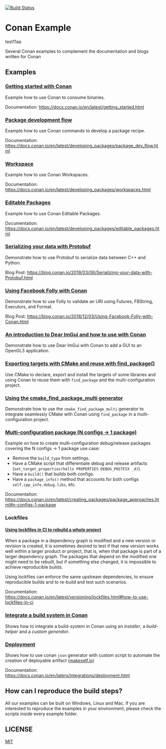 [![Build Status](https://ci.conan.io/buildStatus/icon?job=Examples/master)](https://ci.conan.io/job/Examples/job/master/)

# Conan Example
test11aa

Several Conan examples to complement the documentation and blogs written for Conan

## Examples

### [Getting started with Conan](libraries/poco/md5)

Example how to use Conan to consume binaries.

Documentation: https://docs.conan.io/en/latest/getting_started.html

### [Package development flow](features/package_development_flow)

Example how to use Conan commands to develop a package recipe.

Documentation: https://docs.conan.io/en/latest/developing_packages/package_dev_flow.html

### [Workspace](features/workspace)

Example how to use Conan Workspaces.

Documentation: https://docs.conan.io/en/latest/developing_packages/workspaces.html

### [Editable Packages](features/editable)

Example how to use Conan Editable Packages.

Documentation: https://docs.conan.io/en/latest/developing_packages/editable_packages.html

### [Serializing your data with Protobuf](libraries/protobuf/serialization)

Demonstrate how to use Protobuf to serialize data between C++ and Python.

Blog Post: https://blog.conan.io/2019/03/06/Serializing-your-data-with-Protobuf.html

### [Using Facebook Folly with Conan](libraries/folly/basic)

Demonstrate how to use Folly to validate an URI using Futures, FBString, Executors, and Format.

Blog Post: https://blog.conan.io/2018/12/03/Using-Facebook-Folly-with-Conan.html

### [An introduction to Dear ImGui and how to use with Conan](libraries/dear-imgui/basic)

Demonstrate how to use Dear ImGui with Conan to add a GUI to an OpenGL3 application.

### [Exporting targets with CMake and reuse with find_package()](features/cmake/find_package/exported_targets_multiconfig)

Use CMake to declare, export and install the targets of some libraries and using Conan to reuse them with
``find_package`` and the multi-configuration project.

### [Using the cmake_find_package_multi generator](features/cmake/find_package/find_cmake_multi_generator_targets)

Demonstrate how to use the ``cmake_find_package_multi`` generator to integrate seamlessly CMake with Conan
using ``find_package`` in a multi-configuration project.


### [Multi-configuration package (N configs -> 1 package)](features/multi_config)

Example on how to create multi-configuration debug/release packages covering the N configs -> 1 package use case:

- Remove the ``build_type`` from settings.
- Have a CMake script that differentiate debug and release artifacts (``set_target_properties(hello PROPERTIES DEBUG_POSTFIX _d)``).
- Have a ``build()`` that builds both configs.
- Have a ``package_info()`` method that accounts for both configs ``self.cpp_info.debug.libs``, etc.

Documentation: https://docs.conan.io/en/latest/creating_packages/package_approaches.html#n-configs-1-package


### Lockfiles

#### [Using lockfiles in CI to rebuild a whole project](features/lockfiles/ci)

When a package in a dependency graph is modified and a new version or revision is created, it
is sometimes desired to test if that new version works well within a larger product or project,
that is, when that package is part of a larger dependency graph. The packages that depend on
the modified one might need to be rebuilt, but if something else changed, it is impossible to
achieve reproducible builds.

Using lockfiles can enforce the same upstream dependencies, to ensure reproducible builds and to re-build and test such scenarios.

Documentation: https://docs.conan.io/en/latest/versioning/lockfiles.html#how-to-use-lockfiles-in-ci

### [Integrate a build system in Conan](features/integrate_build_system)

Shows how to integrate a build-system in Conan using an *installer*, a *build-helper* and a *custom generator*.

### [Deployment](features/deployment)

Shows how to use conan ``json`` generator with custom script to automate the creation of deployable artifact ([makeself.io](https://makeself.io))

Documentation: https://docs.conan.io/en/laters/integrations/deployment.html

## How can I reproduce the build steps?

All our examples can be built on Windows, Linux and Mac. If you are interested to reproduce
the examples in your environment, please check the scripts inside every example folder.

## LICENSE
[MIT](LICENSE)
